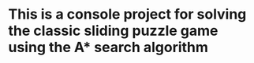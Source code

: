 # This is a console project for solving the classic sliding puzzle game using the A* search algorithm
